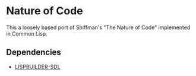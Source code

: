 Nature of Code
==============

This a loosely based port of Shiffman's "The Nature of Code" implemented in Common Lisp.

## Dependencies

- [LISPBUILDER-SDL](https://code.google.com/p/lispbuilder/wiki/LispbuilderSDL)

